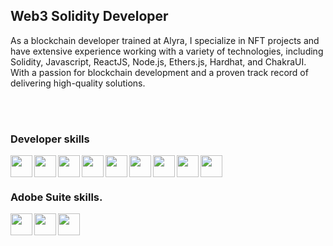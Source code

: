 <h2>Web3 Solidity Developer</h1>
As a blockchain developer trained at Alyra, I specialize in NFT projects and have extensive experience working with a variety of technologies, including Solidity, Javascript, ReactJS, Node.js, Ethers.js, Hardhat, and ChakraUI. With a passion for blockchain development and a proven track record of delivering high-quality solutions.

<br><br>

<h3>Developer skills</h3>
<img src="https://cdn.jsdelivr.net/gh/devicons/devicon/icons/html5/html5-plain.svg" align="left" style="width: 35px"/>
<img src="https://cdn.jsdelivr.net/gh/devicons/devicon/icons/css3/css3-original.svg" align="left" style="width: 35px"/>
<img src="https://cdn.jsdelivr.net/gh/devicons/devicon/icons/javascript/javascript-original.svg" align="left" style="width: 35px"/>
<img src="https://cdn.jsdelivr.net/gh/devicons/devicon/icons/vscode/vscode-original.svg" align="left" style="width: 35px" />
<img src="https://cdn.jsdelivr.net/gh/devicons/devicon/icons/nodejs/nodejs-original.svg" align="left" style="width: 35px" />           
<img src="https://cdn.jsdelivr.net/gh/devicons/devicon/icons/react/react-original.svg" align="left" style="width: 35px" />
 <img src="https://cdn.jsdelivr.net/gh/devicons/devicon/icons/nextjs/nextjs-original-wordmark.svg" align="left" style="width: 35px" />          
<img src="https://cdn.jsdelivr.net/gh/devicons/devicon/icons/git/git-original.svg" align="left" style="width: 35px"/>          
<img src="https://cdn.jsdelivr.net/gh/devicons/devicon/icons/solidity/solidity-original.svg" style="width: 35px" align="left" style="width: 35px"/>

          
<br><br>


<h3>Adobe Suite skills.</h3>
<img src="https://cdn.jsdelivr.net/gh/devicons/devicon/icons/photoshop/photoshop-plain.svg" align="left" style="width: 35px"/>
<img src="https://cdn.jsdelivr.net/gh/devicons/devicon/icons/aftereffects/aftereffects-original.svg" align="left" style="width: 35px"/>
<img src="https://cdn.jsdelivr.net/gh/devicons/devicon/icons/premierepro/premierepro-original.svg" align="left" style="width: 35px"/> <br>


